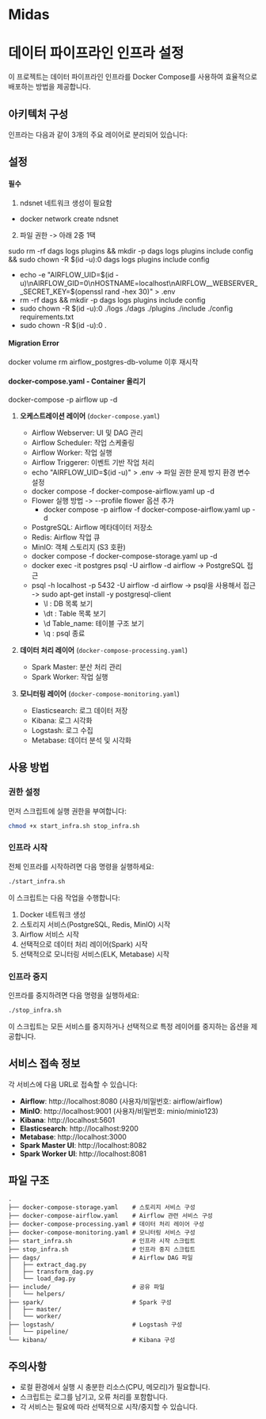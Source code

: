 # Midas

# 데이터 파이프라인 인프라 설정

이 프로젝트는 데이터 파이프라인 인프라를 Docker Compose를 사용하여 효율적으로 배포하는 방법을 제공합니다.

## 아키텍처 구성

인프라는 다음과 같이 3개의 주요 레이어로 분리되어 있습니다:

## 설정
#### 필수 
1. ndsnet 네트워크 생성이 필요함
- docker network create ndsnet
2. 파일 권한 -> 아래 2중 1택

sudo rm -rf dags logs plugins && mkdir -p dags logs plugins include config && sudo chown -R $(id -u):0 dags logs plugins include config

- echo -e "AIRFLOW_UID=$(id -u)\nAIRFLOW_GID=0\nHOSTNAME=localhost\nAIRFLOW__WEBSERVER__SECRET_KEY=$(openssl rand -hex 30)" > .env
- rm -rf dags && mkdir -p dags logs plugins include config
- sudo chown -R $(id -u):0 ./logs ./dags ./plugins ./include ./config requirements.txt
- sudo chown -R $(id -u):0 .

#### Migration Error
docker volume rm airflow_postgres-db-volume
이후 재시작

#### docker-compose.yaml - Container 올리기
docker-compose -p airflow up -d

1. **오케스트레이션 레이어** (`docker-compose.yaml`)
   - Airflow Webserver: UI 및 DAG 관리
   - Airflow Scheduler: 작업 스케줄링
   - Airflow Worker: 작업 실행
   - Airflow Triggerer: 이벤트 기반 작업 처리
   - echo "AIRFLOW_UID=$(id -u)" > .env -> 파일 권한 문제 방지 환경 변수 설정
   - docker compose -f docker-compose-airflow.yaml up -d
   - Flower 실행 방법 -> --profile flower 옵션 추가
      - docker compose -p airflow -f docker-compose-airflow.yaml up -d
   - PostgreSQL: Airflow 메타데이터 저장소
   - Redis: Airflow 작업 큐
   - MinIO: 객체 스토리지 (S3 호환)
   - docker compose -f docker-compose-storage.yaml up -d
   - docker exec -it postgres psql -U airflow -d airflow -> PostgreSQL 접근
   - psql -h localhost -p 5432 -U airflow -d airflow -> psql을 사용해서 접근 -> sudo apt-get install -y postgresql-client
     - \l : DB 목록 보기
     - \dt : Table 목록 보기
     - \d Table_name: 테이블 구조 보기
     - \q : psql 종료

2. **데이터 처리 레이어** (`docker-compose-processing.yaml`)
   - Spark Master: 분산 처리 관리
   - Spark Worker: 작업 실행

3. **모니터링 레이어** (`docker-compose-monitoring.yaml`)
   - Elasticsearch: 로그 데이터 저장
   - Kibana: 로그 시각화
   - Logstash: 로그 수집
   - Metabase: 데이터 분석 및 시각화

## 사용 방법

### 권한 설정

먼저 스크립트에 실행 권한을 부여합니다:

```bash
chmod +x start_infra.sh stop_infra.sh
```

### 인프라 시작

전체 인프라를 시작하려면 다음 명령을 실행하세요:

```bash
./start_infra.sh
```

이 스크립트는 다음 작업을 수행합니다:
1. Docker 네트워크 생성
2. 스토리지 서비스(PostgreSQL, Redis, MinIO) 시작
3. Airflow 서비스 시작
4. 선택적으로 데이터 처리 레이어(Spark) 시작
5. 선택적으로 모니터링 서비스(ELK, Metabase) 시작

### 인프라 중지

인프라를 중지하려면 다음 명령을 실행하세요:

```bash
./stop_infra.sh
```

이 스크립트는 모든 서비스를 중지하거나 선택적으로 특정 레이어를 중지하는 옵션을 제공합니다.

## 서비스 접속 정보

각 서비스에 다음 URL로 접속할 수 있습니다:

- **Airflow**: http://localhost:8080 (사용자/비밀번호: airflow/airflow)
- **MinIO**: http://localhost:9001 (사용자/비밀번호: minio/minio123)
- **Kibana**: http://localhost:5601
- **Elasticsearch**: http://localhost:9200
- **Metabase**: http://localhost:3000
- **Spark Master UI**: http://localhost:8082
- **Spark Worker UI**: http://localhost:8081

## 파일 구조

```
.
├── docker-compose-storage.yaml    # 스토리지 서비스 구성
├── docker-compose-airflow.yaml    # Airflow 관련 서비스 구성
├── docker-compose-processing.yaml # 데이터 처리 레이어 구성
├── docker-compose-monitoring.yaml # 모니터링 서비스 구성
├── start_infra.sh                 # 인프라 시작 스크립트
├── stop_infra.sh                  # 인프라 중지 스크립트
├── dags/                          # Airflow DAG 파일
│   ├── extract_dag.py
│   ├── transform_dag.py
│   └── load_dag.py
├── include/                       # 공유 파일
│   └── helpers/
├── spark/                         # Spark 구성
│   ├── master/
│   └── worker/
├── logstash/                      # Logstash 구성
│   └── pipeline/
└── kibana/                        # Kibana 구성
```

## 주의사항

- 로컬 환경에서 실행 시 충분한 리소스(CPU, 메모리)가 필요합니다.
- 스크립트는 로그를 남기고, 오류 처리를 포함합니다.
- 각 서비스는 필요에 따라 선택적으로 시작/중지할 수 있습니다.
